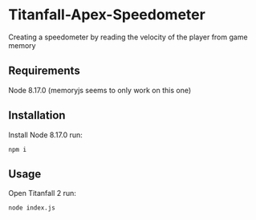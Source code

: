 # Titanfall-Apex-Speedometer
Creating a speedometer by reading the velocity of the player from game memory

## Requirements
Node 8.17.0 (memoryjs seems to only work on this one)

## Installation
Install Node 8.17.0
run:
```
npm i
```

## Usage
Open Titanfall 2
run:
```
node index.js
```
